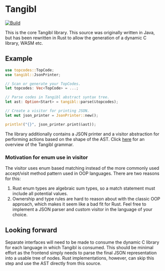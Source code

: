 # Tangibl

[![Build](https://github.com/battesonb/tangibl-rs/actions/workflows/build.yml/badge.svg)](https://github.com/battesonb/tangibl-rs/actions/workflows/build.yml)

This is the core Tangibl library. This source was originally written in Java,
but has been rewritten in Rust to allow the generation of a dynamic C library,
WASM etc.

## Example

```rust
use topcodes::TopCode;
use tangibl::JsonPrinter;

// Scan or generate your TopCodes.
let topcodes: Vec<TopCode> = ...;

// Parse codes in Tangibl abstract syntax tree.
let ast: Option<Start> = tangibl::parse(&topcodes);

// Create a visitor for printing JSON.
let mut json_printer = JsonPrinter::new();

println!("{}", json_printer.print(&ast));
```

The library additionally contains a JSON printer and a visitor abstraction for
performing actions based on the shape of the AST. Click [here](docs/grammar.md)
for an overview of the Tangibl grammar.

### Motivation for enum use in visitor

The visitor uses enum based matching instead of the more commonly used
accept/visit method pattern used in OOP languages. There are two reasons for
this:

1. Rust enum types are algebraic sum types, so a match statement must include
   all potential values.
1. Ownership and type rules are hard to reason about with the classic OOP
   approach, which makes it seem like a bad fit for Rust. Feel free to
   implement a JSON parser and custom visitor in the language of your choice.

## Looking forward

Separate interfaces will need to be made to consume the dynamic C library for
each language in which Tangibl is consumed. This should be minimal effort as the
frontend simply needs to parse the final JSON representation into a usable tree
of nodes. Rust implementations, however, can skip this step and use the AST
directly from this source.
